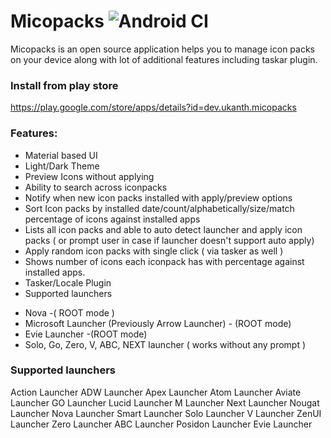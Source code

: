 # Micopacks ![Android CI](https://github.com/ukanth/micopacks/workflows/Android%20CI/badge.svg)

Micopacks is an open source application helps you to manage icon packs on your device along with lot of additional features including taskar plugin.

### Install from play store
https://play.google.com/store/apps/details?id=dev.ukanth.micopacks

### Features:

* Material based UI
* Light/Dark Theme
* Preview Icons without applying
* Ability to search across iconpacks
* Notify when new icon packs installed with apply/preview options
* Sort Icon packs by installed date/count/alphabetically/size/match percentage of icons against installed apps
* Lists all icon packs and able to auto detect launcher and apply icon packs ( or prompt user in case if launcher doesn't support auto apply)
* Apply random icon packs with single click ( via tasker as well )
* Shows number of icons each iconpack has with percentage against installed apps.
* Tasker/Locale Plugin
* Supported launchers
- Nova -( ROOT mode )
- Microsoft Launcher (Previously Arrow Launcher) - (ROOT mode)
- Evie Launcher -(ROOT mode)
- Solo, Go, Zero, V, ABC, NEXT launcher ( works without any prompt )

### Supported launchers
Action Launcher
ADW Launcher
Apex Launcher
Atom Launcher
Aviate Launcher
GO Launcher
Lucid Launcher
M Launcher
Next Launcher
Nougat Launcher
Nova Launcher
Smart Launcher
Solo Launcher
V Launcher
ZenUI Launcher
Zero Launcher
ABC Launcher
Posidon Launcher
Evie Launcher 

